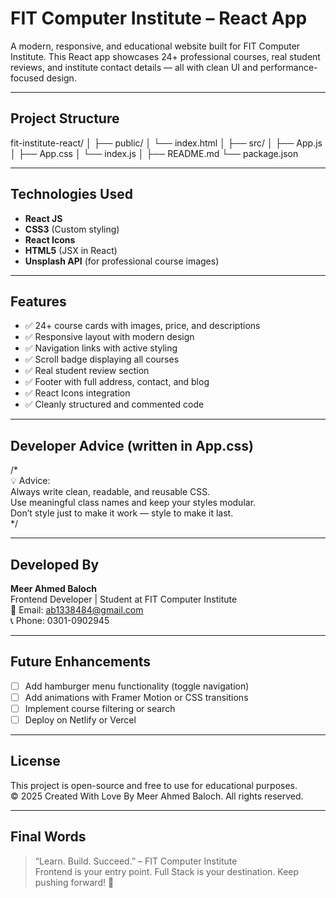 #  FIT Computer Institute – React App

A modern, responsive, and educational website built for FIT Computer Institute. This React app showcases 24+ professional courses, real student reviews, and institute contact details — all with clean UI and performance-focused design.

---


##  Project Structure


fit-institute-react/
│
├── public/
│ └── index.html
│
├── src/
│ ├── App.js
│ ├── App.css
│ └── index.js
│
├── README.md
└── package.json


---

##  Technologies Used

- **React JS**
- **CSS3** (Custom styling)
- **React Icons**
- **HTML5** (JSX in React)
- **Unsplash API** (for professional course images)

---

##  Features

- ✅ 24+ course cards with images, price, and descriptions  
- ✅ Responsive layout with modern design  
- ✅ Navigation links with active styling  
- ✅ Scroll badge displaying all courses  
- ✅ Real student review section  
- ✅ Footer with full address, contact, and blog  
- ✅ React Icons integration  
- ✅ Cleanly structured and commented code

---

##  Developer Advice (written in App.css)

/*  
💡 Advice:  
Always write clean, readable, and reusable CSS.  
Use meaningful class names and keep your styles modular.  
Don’t style just to make it work — style to make it last.  
*/

---

##  Developed By

**Meer Ahmed Baloch**  
Frontend Developer | Student at FIT Computer Institute  
📧 Email: ab1338484@gmail.com  
📞 Phone: 0301-0902945

---

##  Future Enhancements

- [ ] Add hamburger menu functionality (toggle navigation)
- [ ] Add animations with Framer Motion or CSS transitions
- [ ] Implement course filtering or search
- [ ] Deploy on Netlify or Vercel

---

##  License

This project is open-source and free to use for educational purposes.  
© 2025 Created With Love By  Meer Ahmed Baloch. All rights reserved.

---

##  Final Words

> “Learn. Build. Succeed.” – FIT Computer Institute  
> Frontend is your entry point. Full Stack is your destination. Keep pushing forward! 💪
